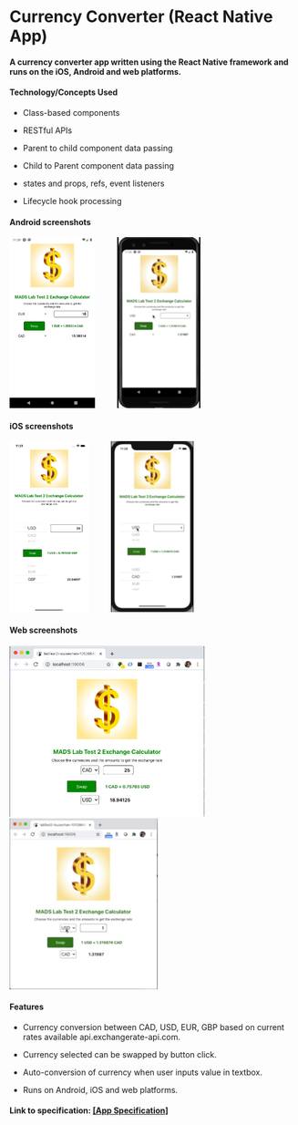 # Currency Converter (React Native App)
#### A currency converter app written using the React Native framework and runs on the iOS, Android and web platforms.

#### Technology/Concepts Used

* Class-based components

* RESTful APIs

* Parent to child component data passing

* Child to Parent component data passing

* states and props, refs, event listeners

* Lifecycle hook processing

#### Android screenshots

<img src="./screenshots/currency-converter-android.png" alt="CC image for Android" height="300">          <img src="./screenshots/currency-converter-android.gif" alt="CC gif for Android" height="300">
#### iOS screenshots

<img src="./screenshots/currency-converter-ios.png" alt="CC image for iOS" height="300">          <img src="./screenshots/currency-converter-ios.gif" alt="CC gif for iOS" height="300">

#### Web screenshots

<img src="./screenshots/currency-converter-web.png" alt="CC image for web" height="300">          <img src="./screenshots/currency-converter-web.gif" alt="CC gif for web" height="300">

#### Features

* Currency conversion between CAD, USD, EUR, GBP based on current rates available api.exchangerate-api.com.

* Currency selected can be swapped by button click.

* Auto-conversion of currency when user inputs value in textbox.

* Runs on Android, iOS and web platforms.

#### Link to specification: <a href="./docs/MADS4008-Lab Test 2.pdf" target="_blank">[App Specification]</a>
